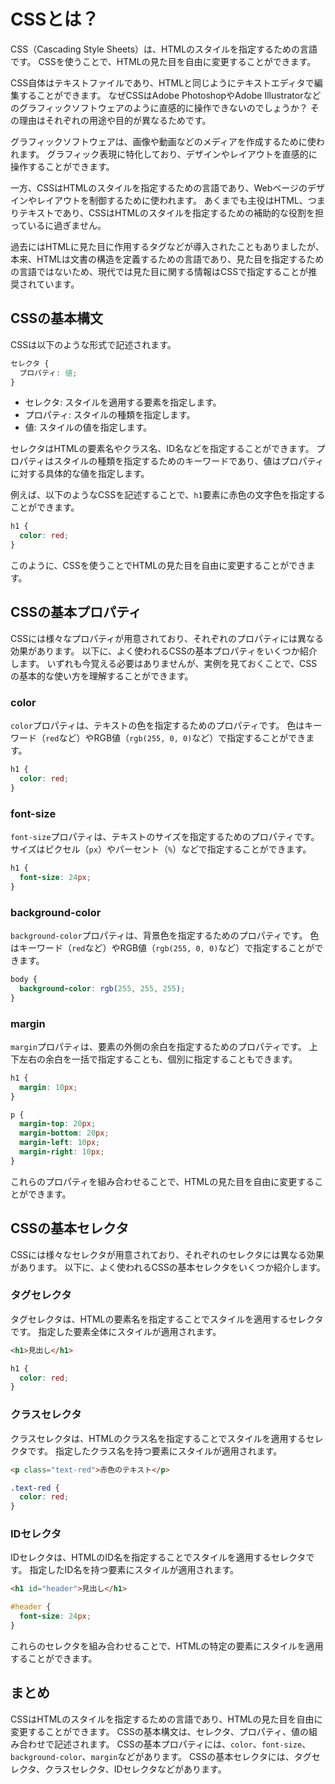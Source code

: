 # CSSとは？

CSS（Cascading Style Sheets）は、HTMLのスタイルを指定するための言語です。
CSSを使うことで、HTMLの見た目を自由に変更することができます。

CSS自体はテキストファイルであり、HTMLと同じようにテキストエディタで編集することができます。
なぜCSSはAdobe PhotoshopやAdobe Illustratorなどのグラフィックソフトウェアのように直感的に操作できないのでしょうか？
その理由はそれぞれの用途や目的が異なるためです。

グラフィックソフトウェアは、画像や動画などのメディアを作成するために使われます。
グラフィック表現に特化しており、デザインやレイアウトを直感的に操作することができます。

一方、CSSはHTMLのスタイルを指定するための言語であり、Webページのデザインやレイアウトを制御するために使われます。
あくまでも主役はHTML、つまりテキストであり、CSSはHTMLのスタイルを指定するための補助的な役割を担っているに過ぎません。

過去にはHTMLに見た目に作用するタグなどが導入されたこともありましたが、本来、HTMLは文書の構造を定義するための言語であり、見た目を指定するための言語ではないため、現代では見た目に関する情報はCSSで指定することが推奨されています。

## CSSの基本構文

CSSは以下のような形式で記述されます。

```css
セレクタ {
  プロパティ: 値;
}
```

- セレクタ: スタイルを適用する要素を指定します。
- プロパティ: スタイルの種類を指定します。
- 値: スタイルの値を指定します。

セレクタはHTMLの要素名やクラス名、ID名などを指定することができます。
プロパティはスタイルの種類を指定するためのキーワードであり、値はプロパティに対する具体的な値を指定します。

例えば、以下のようなCSSを記述することで、`h1`要素に赤色の文字色を指定することができます。

```css
h1 {
  color: red;
}
```

このように、CSSを使うことでHTMLの見た目を自由に変更することができます。

## CSSの基本プロパティ

CSSには様々なプロパティが用意されており、それぞれのプロパティには異なる効果があります。
以下に、よく使われるCSSの基本プロパティをいくつか紹介します。
いずれも今覚える必要はありませんが、実例を見ておくことで、CSSの基本的な使い方を理解することができます。

### color

`color`プロパティは、テキストの色を指定するためのプロパティです。
色はキーワード（`red`など）やRGB値（`rgb(255, 0, 0)`など）で指定することができます。

```css
h1 {
  color: red;
}
```

### font-size

`font-size`プロパティは、テキストのサイズを指定するためのプロパティです。
サイズはピクセル（`px`）やパーセント（`%`）などで指定することができます。

```css
h1 {
  font-size: 24px;
}
```

### background-color

`background-color`プロパティは、背景色を指定するためのプロパティです。
色はキーワード（`red`など）やRGB値（`rgb(255, 0, 0)`など）で指定することができます。

```css
body {
  background-color: rgb(255, 255, 255);
}
```

### margin

`margin`プロパティは、要素の外側の余白を指定するためのプロパティです。
上下左右の余白を一括で指定することも、個別に指定することもできます。

```css
h1 {
  margin: 10px;
}

p {
  margin-top: 20px;
  margin-bottom: 20px;
  margin-left: 10px;
  margin-right: 10px;
}
```

これらのプロパティを組み合わせることで、HTMLの見た目を自由に変更することができます。

## CSSの基本セレクタ

CSSには様々なセレクタが用意されており、それぞれのセレクタには異なる効果があります。
以下に、よく使われるCSSの基本セレクタをいくつか紹介します。

### タグセレクタ

タグセレクタは、HTMLの要素名を指定することでスタイルを適用するセレクタです。
指定した要素全体にスタイルが適用されます。

```html
<h1>見出し</h1>
```

```css
h1 {
  color: red;
}
```

### クラスセレクタ

クラスセレクタは、HTMLのクラス名を指定することでスタイルを適用するセレクタです。
指定したクラス名を持つ要素にスタイルが適用されます。

```html
<p class="text-red">赤色のテキスト</p>
```

```css
.text-red {
  color: red;
}
```

### IDセレクタ

IDセレクタは、HTMLのID名を指定することでスタイルを適用するセレクタです。
指定したID名を持つ要素にスタイルが適用されます。

```html
<h1 id="header">見出し</h1>
```

```css
#header {
  font-size: 24px;
}
```

これらのセレクタを組み合わせることで、HTMLの特定の要素にスタイルを適用することができます。

## まとめ

CSSはHTMLのスタイルを指定するための言語であり、HTMLの見た目を自由に変更することができます。
CSSの基本構文は、セレクタ、プロパティ、値の組み合わせで記述されます。
CSSの基本プロパティには、`color`、`font-size`、`background-color`、`margin`などがあります。
CSSの基本セレクタには、タグセレクタ、クラスセレクタ、IDセレクタなどがあります。
